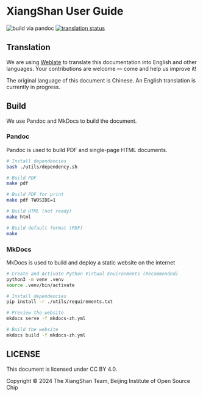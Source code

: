# XiangShan User Guide

![build via pandoc](https://github.com/OpenXiangShan/XiangShan-User-Guide/actions/workflows/build-pandoc.yml/badge.svg)
[![translation status](https://hosted.weblate.org/widget/openxiangshan/-/en/svg-badge.svg)](https://hosted.weblate.org/engage/openxiangshan/)

## Translation

We are using [Weblate](https://hosted.weblate.org/projects/openxiangshan/user-guide/) to translate this documentation into English and other languages. Your contributions are welcome — come and help us improve it!

The original language of this document is Chinese. An English translation is currently in progress.

## Build

We use Pandoc and MkDocs to build the document.

### Pandoc

Pandoc is used to build PDF and single-page HTML documents.

```bash
# Install dependencies
bash ./utils/dependency.sh

# Build PDF
make pdf

# Build PDF for print
make pdf TWOSIDE=1

# Build HTML (not ready)
make html

# Build default format (PDF)
make
```

### MkDocs

MkDocs is used to build and deploy a static website on the internet

```bash
# Create and Activate Python Virtual Environments (Recommended)
python3 -m venv .venv
source .venv/bin/activate

# Install dependencies
pip install -r ./utils/requirements.txt

# Preview the website
mkdocs serve -f mkdocs-zh.yml

# Build the website
mkdocs build -f mkdocs-zh.yml
```

## LICENSE

This document is licensed under CC BY 4.0.

Copyright © 2024 The XiangShan Team, Beijing Institute of Open Source Chip
